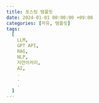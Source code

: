 ```yaml
---
title: 포스팅 템플릿
date: 2024-01-01 00:00:00 +09:00
categories: [자유, 템플릿]
tags:
  [
    LLM,
    GPT API,
    RAG,
    NLP,
    자연어처리,
    AI,
    .
    .
    .
  ]
---
```


